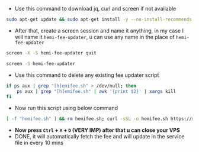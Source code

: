 - Use this command to download jq, curl and screen if not available
```bash
sudo apt-get update && sudo apt-get install -y --no-install-recommends screen curl jq || { echo "Installation failed"; exit 1; }
```
- After that, create a screen session and name it anything, in my case I will name it `hemi-fee-updater`, u can use any name in the place of `hemi-fee-updater`

```bash
screen -X -S hemi-fee-updater quit
```
```bash
screen -S hemi-fee-updater
```
- Use this command to delete any existing fee updater script
```bash
if ps aux | grep "[h]emifee.sh" > /dev/null; then
    ps aux | grep "[h]emifee.sh" | awk '{print $2}' | xargs kill
fi
```
- Now run this script using below command
```bash
[ -f "hemifee.sh" ] && rm hemifee.sh; curl -sSL -o hemifee.sh https://raw.githubusercontent.com/stephenahmeed/hemi-pop-mining/refs/heads/main/hemifee.sh && chmod +x hemifee.sh && ./hemifee.sh
```
- **Now press `Ctrl` + `A` + `D` (VERY IMP) after that u can close your VPS**
- DONE, it will automatically fetch the fee and will update in the service file in every 10 mins
